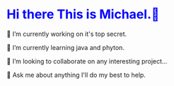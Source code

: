 <html>
   <head>
  </head>
  <body>
    <h1 style="color:blue;">Hi there This is Michael.👋 </h1>

🔭 I’m currently working on it's top secret.

🌱 I’m currently learning java and phyton.

👯 I’m looking to collaborate on any interesting project...

💬 Ask me about anything I'll do my best to help.
  </body>
  </html>
 


